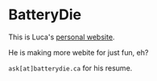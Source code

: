 #  BatteryDie
This is Luca's [personal website](https://batterydie.ca).

He is making more webite for just fun, eh?

`ask[at]batterydie.ca` for his resume.
